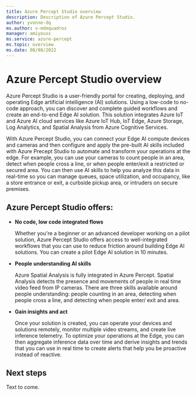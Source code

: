 ```yaml
---
title: Azure Percept Studio overview
description: Description of Azure Percept Studio. 
author: yvonne-dq
ms.author: v-mdequadros
manager: amiyouss
ms.service: azure-percept
ms.topic: overview
ms.date: 08/08/2022
---
```


# Azure Percept Studio overview

Azure Percept Studio is a user-friendly portal for creating, deploying, and operating Edge artificial intelligence (AI) solutions. Using a low-code to no-code approach, you can discover and complete guided workflows and create an end-to-end Edge AI solution. This solution integrates Azure IoT and Azure AI cloud services like Azure IoT Hub, IoT Edge, Azure Storage, Log Analytics, and Spatial Analysis from Azure Cognitive Services.

With Azure Percept Studio, you can connect your Edge AI compute devices and cameras and then configure and apply the pre-built AI skills included with Azure Precept Studio to automate and transform your operations at the edge. For example, you can use your cameras to count people in an area, detect when people cross a line, or when people enter/exit a restricted or secured area. You can then use AI skills to help you analyze this data in real-time so you can manage queues, space utilization, and occupancy, like a store entrance or exit, a curbside pickup area, or intruders on secure premises.

## Azure Percept Studio offers: 

- **No code, low code integrated flows**

  Whether you're a beginner or an advanced developer working on a pilot solution, Azure Percept Studio offers access to well-integrated workflows that you can use to reduce friction around building Edge AI solutions. You can create a pilot Edge AI solution in 10 minutes. 

- **People understanding AI skills**

  Azure Spatial Analysis is fully integrated in Azure Percept. Spatial Analysis detects the presence and movements of people in real time video feed from IP cameras. There are three skills available around people understanding: people counting in an area, detecting when people cross a line, and detecting when people enter/ exit and area. 

- **Gain insights and act**

  Once your solution is created, you can operate your devices and solutions remotely, monitor multiple video streams, and create live inference telemetry. To optimize your operations at the Edge, you can then aggregate inference data over time and derive insights and trends that you can use in real time to create alerts that help you be proactive instead of reactive.

## Next steps

Text to come.

<!-- If you haven’t set up your Azure Percept on Azure Stack HCI, we recommend the following tutorial to start setting up your VM using Azure Percept Windows Admin Center Extension (WAC):

- [Set up Azure Percept on Azure Stack HCI using WAC extensions](set-up-azure-percept-using-wac-extension-cluster.md)

If you have already set up your Azure Percept on Azure Stack HCI and are ready to start building your edge AI solution, we recommend the following tutorial: 

- [Create a no-code Edge AI solution using Azure Percept Studio](AzP%20Studio%20Guide.md).-->
